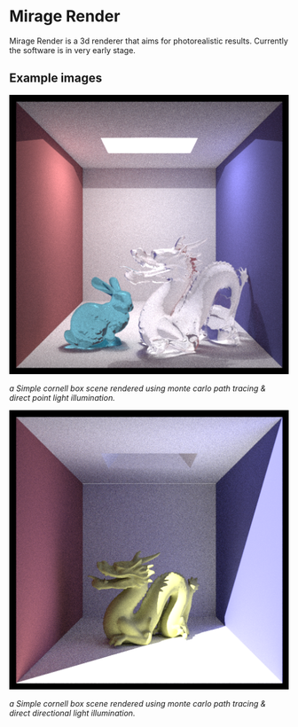 Mirage Render
======

Mirage Render is a 3d renderer that aims for photorealistic results. Currently the software is in very early stage.

Example images
--------------

![Cornell Box, gi test 1](img/mirage_gi2.png "Cornell Box, gi test 1")

_a Simple cornell box scene rendered using monte carlo path tracing & direct point light illumination._

![Cornell Box, gi test 2](img/mirage-gitest.png "Cornell Box, gi test 2")

_a Simple cornell box scene rendered using monte carlo path tracing & direct directional light illumination._